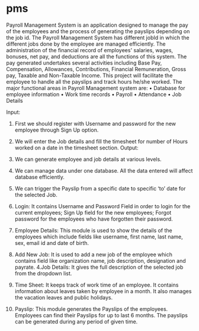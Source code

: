 # pms
Payroll Management System is an application designed to manage the pay of the employees and the process of generating the payslips depending on the job id.
The Payroll Management System has different jobId in which the different jobs done by the employee are managed efficiently. The administration of the financial record of employees' salaries, wages, bonuses, net pay, and deductions are all the functions of this system.
The pay generated undertakes several activities including Base Pay, Compensation, Allowances, Contributions, Financial Remuneration, Gross pay, Taxable and Non-Taxable Income.
This project will facilitate the employee to handle all the payslips and track hours he/she worked. The major functional areas in Payroll Management system are:
• Database for employee information
• Work time records
• Payroll
• Attendance
• Job Details

Input:
1. First we should register with Username and password for the new employee through Sign Up option.
2. We will enter the Job details and fill the timesheet for number of Hours worked on a date in the timesheet section.
Output:
1. We can generate employee and job details at various levels.
2. We can manage data under one database. All the data entered will affect database efficiently.
3. We can trigger the Payslip from a specific date to specific ‘to’ date for the selected Job.

1. Login:
It contains Username and Password Field in order to login for the current employees; Sign Up field for the new employees; Forgot password for the employees who have forgotten their password.
2. Employee Details:
This module is used to show the details of the employees which include fields like username, first name, last name, sex, email id and date of birth.
3. Add New Job:
It is used to add a new job of the employee which contains field like organization name, job description, designation and payrate.
4.Job Details:
It gives the full description of the selected job from the dropdown list.
5. Time Sheet:
It keeps track of work time of an employee. It contains information about leaves taken by employee in a month. It also manages the vacation leaves and public holidays.
6. Payslip:
This module generates the Payslips of the employees. Employees can find their Payslips for up to last 6 months. The payslips can be generated during any period of given time.


